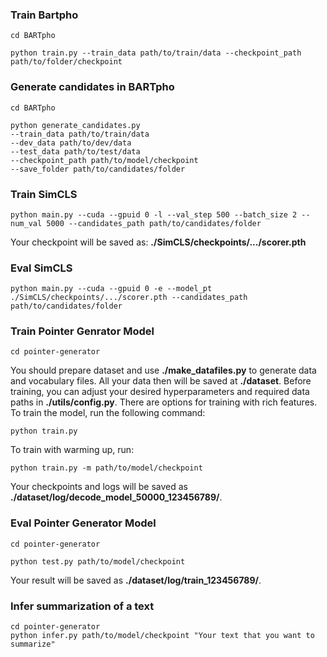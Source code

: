 ### Train Bartpho
```
cd BARTpho
```  
```
python train.py --train_data path/to/train/data --checkpoint_path path/to/folder/checkpoint
```   
### Generate candidates in BARTpho
```
cd BARTpho
```
```
python generate_candidates.py   
--train_data path/to/train/data   
--dev_data path/to/dev/data  
--test_data path/to/test/data   
--checkpoint_path path/to/model/checkpoint  
--save_folder path/to/candidates/folder
```
### Train SimCLS  
```
python main.py --cuda --gpuid 0 -l --val_step 500 --batch_size 2 --num_val 5000 --candidates_path path/to/candidates/folder
```
Your checkpoint will be saved as: **./SimCLS/checkpoints/.../scorer.pth**
### Eval SimCLS 
```
python main.py --cuda --gpuid 0 -e --model_pt ./SimCLS/checkpoints/.../scorer.pth --candidates_path path/to/candidates/folder
```
### Train Pointer Genrator Model
```
cd pointer-generator
```
You should prepare dataset and use **./make_datafiles.py** to generate data and vocabulary files. All your data then will be saved at **./dataset**.
Before training, you can adjust your desired hyperparameters and required data paths in **./utils/config.py**. There are options for training with rich features. To train the model, run the following command:
```
python train.py
```
To train with warming up, run:
```
python train.py -m path/to/model/checkpoint
```
Your checkpoints and logs will be saved as **./dataset/log/decode_model_50000_123456789/**.
### Eval Pointer Generator Model
```
cd pointer-generator
```
```
python test.py path/to/model/checkpoint
```
Your result will be saved as **./dataset/log/train_123456789/**.
### Infer summarization of a text
```
cd pointer-generator
python infer.py path/to/model/checkpoint "Your text that you want to summarize"
```
